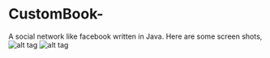 # CustomBook-
A social network like facebook written in Java.
Here are some screen shots,
![alt tag](https://raw.github.com/tarpit27/CustomBook/master/screens/CustomBook1.png)
![alt tag](https://raw.github.com/tarpit27/CustomBook/master/screens/CustomBook2.png)